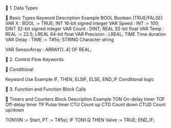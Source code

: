📂 1. Data Types

🔹 Basic Types
Keyword
Description
Example
BOOL
Boolean (TRUE/FALSE)
VAR X : BOOL := TRUE;
INT
16-bit signed integer
VAR Speed : INT := 100;
DINT
32-bit signed integer
VAR Count : DINT;
REAL
32-bit float
VAR Temp : REAL := 22.5;
LREAL
64-bit float
VAR Precision : LREAL;
TIME
Time duration
VAR Delay : TIME := T#5s;
STRING
Character string

VAR SensorArray : ARRAY[1..4] OF REAL;

📂 2. Control Flow Keywords

🔹 Conditional

Keyword
Use
Example
IF, THEN, ELSIF, ELSE, END_IF
Conditional logic

📂 3. Function and Function Block Calls

🔹 Timers and Counters
Block
Description
Example
TON
On-delay timer
TOF
Off-delay timer
TP
Pulse timer
CTU
Count up
CTD
Count down
CTUD
Count up/down

TON1(IN := Start, PT := T#5s);
IF TON1.Q THEN
    Valve := TRUE;
END_IF;

